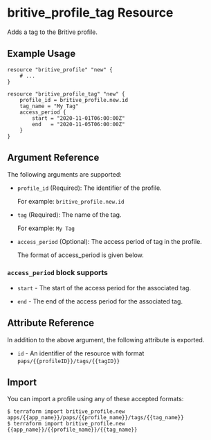 # britive_profile_tag Resource

Adds a tag to the Britive profile.

## Example Usage

```hcl
resource "britive_profile" "new" {
    # ...
}

resource "britive_profile_tag" "new" {
    profile_id = britive_profile.new.id
    tag_name = "My Tag"
    access_period {
        start = "2020-11-01T06:00:00Z"
        end   = "2020-11-05T06:00:00Z"
    }
}
```

## Argument Reference

The following arguments are supported:

* `profile_id` (Required): The identifier of the profile.

  For example: `britive_profile.new.id`

* `tag` (Required): The name of the tag.

  For example: `My Tag`

* `access_period` (Optional): The access period of tag in the profile. 

  The format of access_period is given below.


### `access_period` block supports

* `start` - The start of the access period for the associated tag.

* `end` - The end of the access period for the associated tag.

## Attribute Reference

In addition to the above argument, the following attribute is exported.

* `id` - An identifier of the resource with format `paps/{{profileID}}/tags/{{tagID}}`

## Import

You can import a profile using any of these accepted formats:

```
$ terraform import britive_profile.new apps/{{app_name}}/paps/{{profile_name}}/tags/{{tag_name}}
$ terraform import britive_profile.new {{app_name}}/{{profile_name}}/{{tag_name}}
```